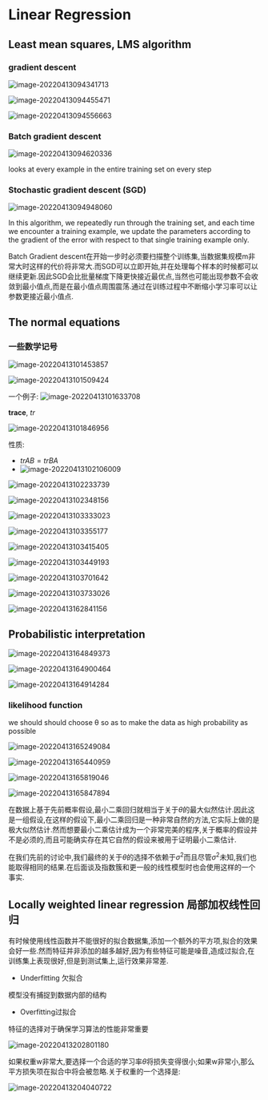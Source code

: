 # Linear Regression



## Least mean squares, LMS algorithm



### gradient descent

![image-20220413094341713](https://s2.loli.net/2022/04/13/NsZ8QemVKIuxbH2.png)

![image-20220413094455471](C:/Users/yangshuo/AppData/Roaming/Typora/typora-user-images/image-20220413094455471.png)

![image-20220413094556663](https://s2.loli.net/2022/04/13/maOhxgGW8tZUyIl.png)



### Batch gradient descent

![image-20220413094620336](https://s2.loli.net/2022/04/13/3f9GQkX4ibqLYEp.png)

looks at every example in the entire training set on every step





### Stochastic gradient descent (SGD)

![image-20220413094948060](https://s2.loli.net/2022/04/13/RCfwcPsBoTIFy3i.png)

In this algorithm, we repeatedly run through the training set, and each time
we  encounter  a  training  example,  we  update  the  parameters  according  to
the  gradient  of  the  error  with  respect  to  that  single  training  example  only.

Batch Gradient descent在开始一步时必须要扫描整个训练集,当数据集规模m非常大时这样的代价将非常大.而SGD可以立即开始,并在处理每个样本的时候都可以继续更新.因此SGD会比批量梯度下降更快接近最优点,当然也可能出现参数不会收敛到最小值点,而是在最小值点周围震荡.通过在训练过程中不断缩小学习率可以让参数更接近最小值点.



## The normal equations

### 一些数学记号

![image-20220413101453857](https://s2.loli.net/2022/04/13/cqnMrzjXmDVUI1p.png)

![image-20220413101509424](https://s2.loli.net/2022/04/13/pTo4iA8GCxLkas5.png)

一个例子:
![image-20220413101633708](https://s2.loli.net/2022/04/13/Cytre5HmsDFh9VB.png)

**trace**, *tr*

![image-20220413101846956](https://s2.loli.net/2022/04/13/Fye6oUiL2vxDjXK.png)

性质:

-   $tr AB = tr BA$
-   ![image-20220413102106009](https://s2.loli.net/2022/04/13/jPU9xNbmHFLSyO4.png)

![image-20220413102233739](https://s2.loli.net/2022/04/13/Vrwn7xjlieJbKyz.png)

![image-20220413102348156](https://s2.loli.net/2022/04/13/IxDgzEUq8mC5BrO.png)

![image-20220413103333023](https://s2.loli.net/2022/04/13/E5zZ6ITyWUxX2BG.png)

![image-20220413103355177](https://s2.loli.net/2022/04/13/A2CYIyclg94ZnTD.png)

![image-20220413103415405](https://s2.loli.net/2022/04/13/oVutGz6r8WH5QP7.png)

![image-20220413103449193](https://s2.loli.net/2022/04/13/jTxmbP2vJqnIO5e.png)

![image-20220413103701642](https://s2.loli.net/2022/04/13/6uNvZHWpQsgLKOU.png)

![image-20220413103733026](https://s2.loli.net/2022/04/13/cGaWHfR4XO5SKhv.png)



![image-20220413162841156](C:/Users/yangshuo/AppData/Roaming/Typora/typora-user-images/image-20220413162841156.png)

## Probabilistic interpretation

![image-20220413164849373](https://s2.loli.net/2022/04/13/gYsUpGhkFfudDeH.png)

![image-20220413164900464](https://s2.loli.net/2022/04/13/Irjq7yi3zROXoNs.png)

![image-20220413164914284](https://s2.loli.net/2022/04/13/bJEk2lqtvG8ZAKU.png)

### likelihood function

we should should choose θ so as to make the data as high probability as possible

![image-20220413165249084](https://s2.loli.net/2022/04/13/NlewDhVMPCLyxQq.png)

![image-20220413165440959](https://s2.loli.net/2022/04/13/csXInghMU61fYNK.png)

![image-20220413165819046](https://s2.loli.net/2022/04/13/L4Au8iWRQjHw2F6.png)

![image-20220413165847894](https://s2.loli.net/2022/04/13/sncrwiB4dCmzq1L.png) 

在数据上基于先前概率假设,最小二乘回归就相当于关于$\theta$的最大似然估计.因此这是一组假设,在这样的假设下,最小二乘回归是一种非常自然的方法,它实际上做的是极大似然估计.然而想要最小二乘估计成为一个非常完美的程序,关于概率的假设并不是必须的,而且可能确实存在其它自然的假设来被用于证明最小二乘估计.

在我们先前的讨论中,我们最终的关于$\theta$的选择不依赖于$\sigma^2$而且尽管$\sigma^2$未知,我们也能取得相同的结果.在后面谈及指数簇和更一般的线性模型时也会使用这样的一个事实.



## Locally weighted linear regression 局部加权线性回归

有时候使用线性函数并不能很好的拟合数据集,添加一个额外的平方项,拟合的效果会好一些.然而特征并非添加的越多越好,因为有些特征可能是噪音,造成过拟合,在训练集上表现很好,但是到测试集上,运行效果非常差.



-   Underfitting 欠拟合

模型没有捕捉到数据内部的结构

-   Overfitting过拟合

特征的选择对于确保学习算法的性能非常重要

![image-20220413202801180](https://s2.loli.net/2022/04/13/tizQXwABrqKvdnl.png)

如果权重w非常大,要选择一个合适的学习率$\theta$将损失变得很小;如果w非常小,那么平方损失项在拟合中将会被忽略.关于权重的一个选择是:

![image-20220413204040722](https://s2.loli.net/2022/04/13/TzgfbP3pLQMxFiA.png)